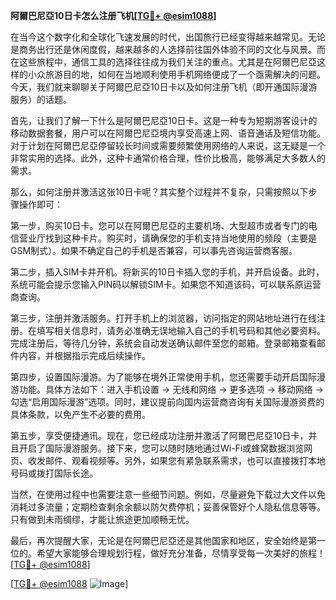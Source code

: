 **阿爾巴尼亞10日卡怎么注册飞机[[TG💪+ @esim1088](https://t.me/s/esim1088)]**

在当今这个数字化和全球化飞速发展的时代，出国旅行已经变得越来越常见。无论是商务出行还是休闲度假，越来越多的人选择前往国外体验不同的文化与风景。而在这些旅程中，通信工具的选择往往成为我们关注的重点。尤其是在阿爾巴尼亞这样的小众旅游目的地，如何在当地顺利使用手机网络便成了一个亟需解决的问题。今天，我们就来聊聊关于阿爾巴尼亞10日卡以及如何注册飞机（即开通国际漫游服务）的话题。

首先，让我们了解一下什么是阿爾巴尼亞10日卡。这是一种专为短期游客设计的移动数据套餐，用户可以在阿爾巴尼亞境内享受高速上网、语音通话及短信功能。对于计划在阿爾巴尼亞停留较长时间或需要频繁使用网络的人来说，这无疑是一个非常实用的选择。此外，这种卡通常价格合理，性价比极高，能够满足大多数人的需求。

那么，如何注册并激活这张10日卡呢？其实整个过程并不复杂，只需按照以下步骤操作即可：

第一步，购买10日卡。您可以在阿爾巴尼亞的主要机场、大型超市或者专门的电信营业厅找到这种卡片。购买时，请确保您的手机支持当地使用的频段（主要是GSM制式）。如果不确定自己的手机是否兼容，可以事先咨询运营商客服。

第二步，插入SIM卡并开机。将新买的10日卡插入您的手机，并开启设备。此时，系统可能会提示您输入PIN码以解锁SIM卡。如果您不知道该码，可以联系原运营商查询。

第三步，注册并激活服务。打开手机上的浏览器，访问指定的网站地址进行在线注册。在填写相关信息时，请务必准确无误地输入自己的手机号码和其他必要资料。完成注册后，等待几分钟，系统会自动发送确认邮件至您的邮箱。登录邮箱查看邮件内容，并根据指示完成后续操作。

第四步，设置国际漫游。为了能够在境外正常使用手机，您还需要手动开启国际漫游功能。具体方法如下：进入手机设置 -> 无线和网络 -> 更多选项 -> 移动网络 -> 勾选“启用国际漫游”选项。同时，建议提前向国内运营商咨询有关国际漫游资费的具体条款，以免产生不必要的费用。

第五步，享受便捷通讯。现在，您已经成功注册并激活了阿爾巴尼亞10日卡，并且开启了国际漫游服务。接下来，您可以随时随地通过Wi-Fi或蜂窝数据浏览网页、收发邮件、观看视频等。另外，如果您有紧急联系需求，也可以直接拨打本地号码或拨打国际长途。

当然，在使用过程中也需要注意一些细节问题。例如，尽量避免下载过大文件以免消耗过多流量；定期检查剩余余额以防欠费停机；妥善保管好个人隐私信息等等。只有做到未雨绸缪，才能让旅途更加顺畅无忧。

最后，再次提醒大家，无论是在阿爾巴尼亞还是其他国家和地区，安全始终是第一位的。希望大家能够合理规划行程，做好充分准备，尽情享受每一次美好的旅程！[[TG💪+ @esim1088](https://t.me/s/esim1088)]

[[TG💪+ @esim1088](https://t.me/s/esim1088) ![Image](https://i.postimg.cc/4NQfJmqS/Snipaste-2025-05-13-00-14-12.png)]